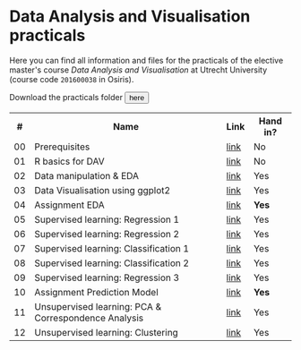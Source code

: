 # Data Analysis and Visualisation practicals
Here you can find all information and files for the practicals of the elective master's course _Data Analysis and Visualisation_ at Utrecht University (course code `201600038` in Osiris).

Download the practicals folder <a href="https://github.com/vankesteren/dav_practicals/archive/master.zip"><button>here</button></a>

<table>
  <tr>
    <th> # </th>
    <th> Name </th>
    <th> Link </th>
    <th> Hand in? </th>
  </tr>
  <tr>
    <td> 00 </td>
    <td> Prerequisites </td>
    <td> <a href="http://uudav.nl/00_Prerequisites/prerequisites.html"> link </a> </td>
    <td> No </td>
  </tr>
  <tr>
    <td> 01 </td>
    <td> R basics for DAV </td>
    <td> <a href="http://uudav.nl/01_R_basics_for_DAV/r_basics.html"> link </a> </td>
    <td> No </td>
  </tr>
  <tr>
    <td> 02 </td>
    <td> Data manipulation & EDA </td>
    <td> <a href="http://uudav.nl/02_Data_manipulation/data_manipulation.html"> link </a> </td>
    <td> Yes </td>
  </tr>
  <tr>
    <td> 03 </td>
    <td> Data Visualisation using ggplot2 </td>
    <td> <a href="http://uudav.nl/03_Data_visualisation/data_visualisation.html"> link </a> </td>
    <td> Yes </td>
  </tr>
  <tr>
    <td> 04 </td>
    <td> Assignment EDA </td>
    <td> <a href="http://uudav.nl/04_Assignment_Exploratory_data_analysis/assignment_eda.html"> link </a> </td>
    <td> <strong>Yes</strong> </td>
  </tr>
  <tr>
    <td> 05 </td>
    <td> Supervised learning: Regression 1 </td>
    <td> <a href="http://uudav.nl/05_Supervised_learning_Regression_1/regression_1.html"> link </a> </td>
    <td> Yes </td>
  </tr>
  <tr>
    <td> 06 </td>
    <td>  Supervised learning: Regression 2 </td>
    <td> <a href="http://uudav.nl/06_Supervised_learning_Regression_2/regression_2.html"> link </a> </td>
    <td> Yes </td>
  </tr>
  <tr>
    <td> 07 </td>
    <td> Supervised learning: Classification 1 </td>
    <td> <a href="http://uudav.nl/07_Supervised_learning_Classification_1/classification_1.html"> link </a> </td>
    <td> Yes </td>
  </tr>
  <tr>
    <td> 08 </td>
    <td> Supervised learning: Classification 2 </td>
    <td> <a href="http://uudav.nl/08_Supervised_learning_Classification_2/classification_2.html"> link </a> </td>
    <td> Yes </td>
  </tr>
  <tr>
    <td> 09 </td>
    <td> Supervised learning: Regression 3 </td>
    <td> <a href="http://uudav.nl/09_Supervised_learning_Regression_3/regression_3.html"> link </a> </td>
    <td> Yes </td>
  </tr>
  <tr>
    <td> 10 </td>
    <td> Assignment Prediction Model </td>
    <td> <a href="http://uudav.nl/10_Assignment_Prediction_model/assignment_prediction.html"> link </a> </td>
    <td> <strong>Yes</strong> </td>
  </tr>
  <tr>
    <td> 11 </td>
    <td> Unsupervised learning: PCA & Correspondence Analysis </td>
    <td> <a href="http://uudav.nl/11_Unsupervised_learning_PCA_CA/unsupervised_learning_1.html"> link </a> </td>
    <td> Yes </td>
  </tr>
  <tr>
    <td> 12 </td>
    <td> Unsupervised learning: Clustering </td>
    <td> <a href="http://uudav.nl/12_Unsupervised_learning_Clustering/unsupervised_learning_2.html"> link </a> </td>
    <td> Yes </td>
  </tr>
</table>
